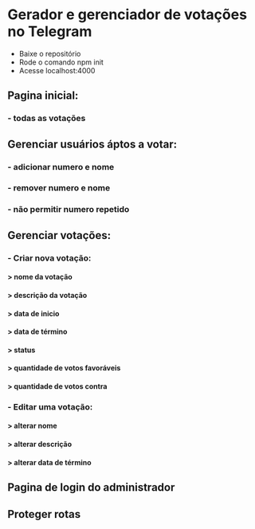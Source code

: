 # Gerador e gerenciador de votações no Telegram

* Baixe o repositório
* Rode o comando npm init
* Acesse localhost:4000




## Pagina inicial:
### - todas as votações

## Gerenciar usuários áptos a votar:
### - adicionar numero e nome
### - remover numero e nome
### - não permitir numero repetido

## Gerenciar votações:
### - Criar nova votação:
#### > nome da votação
#### > descrição da votação
#### > data de inicio
#### > data de término
#### > status
#### > quantidade de votos favoráveis
#### > quantidade de votos contra
### - Editar uma votação:
#### > alterar nome
#### > alterar descrição
#### > alterar data de término

## Pagina de login do administrador
## Proteger rotas